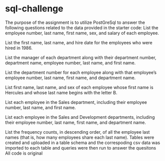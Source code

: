 # sql-challenge
The purpose of the assignment is to utilize PostGreSql to answer the following questions related to the data provided in the starter code:
List the employee number, last name, first name, sex, and salary of each employee.

  List the first name, last name, and hire date for the employees who were hired in 1986.

  List the manager of each department along with their department number, department name, employee number, last name, and first name.

  List the department number for each employee along with that employee’s employee number, last name, first name, and department name.

  List first name, last name, and sex of each employee whose first name is Hercules and whose last name begins with the letter B.

  List each employee in the Sales department, including their employee number, last name, and first name.

  List each employee in the Sales and Development departments, including their employee number, last name, first name, and department name.

  List the frequency counts, in descending order, of all the employee last names (that is, how many employees share each last name).
Tables were created and uploaded in a table schema and the correspoding csv data was imported to each table and queries were then run to answer the quesitons
All code is original
